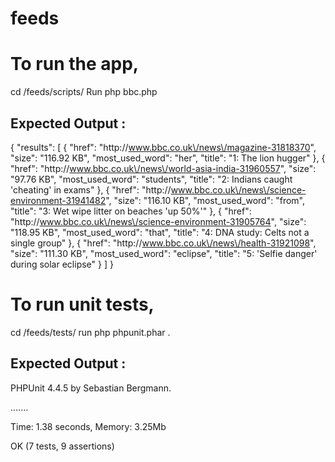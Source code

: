 # feeds

# To run the app,

cd /feeds/scripts/
Run php bbc.php

Expected Output :
----------------------

{
    "results": [
        {
            "href": "http:\/\/www.bbc.co.uk\/news\/magazine-31818370",
            "size": "116.92 KB",
            "most_used_word": "her",
            "title": "1: The lion hugger"
        },
        {
            "href": "http:\/\/www.bbc.co.uk\/news\/world-asia-india-31960557",
            "size": "97.76 KB",
            "most_used_word": "students",
            "title": "2: Indians caught 'cheating' in exams"
        },
        {
            "href": "http:\/\/www.bbc.co.uk\/news\/science-environment-31941482",
            "size": "116.10 KB",
            "most_used_word": "from",
            "title": "3: Wet wipe litter on beaches 'up 50%'"
        },
        {
            "href": "http:\/\/www.bbc.co.uk\/news\/science-environment-31905764",
            "size": "118.95 KB",
            "most_used_word": "that",
            "title": "4: DNA study: Celts not a single group"
        },
        {
            "href": "http:\/\/www.bbc.co.uk\/news\/health-31921098",
            "size": "111.30 KB",
            "most_used_word": "eclipse",
            "title": "5: 'Selfie danger' during solar eclipse"
        }
    ]
}


# To run unit tests,

cd /feeds/tests/
run php phpunit.phar .

Expected Output :
----------------------
PHPUnit 4.4.5 by Sebastian Bergmann.

.......

Time: 1.38 seconds, Memory: 3.25Mb

OK (7 tests, 9 assertions)